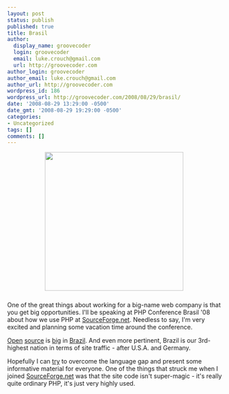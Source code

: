 ```yaml
---
layout: post
status: publish
published: true
title: Brasil
author:
  display_name: groovecoder
  login: groovecoder
  email: luke.crouch@gmail.com
  url: http://groovecoder.com
author_login: groovecoder
author_email: luke.crouch@gmail.com
author_url: http://groovecoder.com
wordpress_id: 186
wordpress_url: http://groovecoder.com/2008/08/29/brasil/
date: '2008-08-29 13:29:00 -0500'
date_gmt: '2008-08-29 19:29:00 -0500'
categories:
- Uncategorized
tags: []
comments: []
---
```

<div style="text-align: center;"><a onblur="try {parent.deselectBloggerImageGracefully();} catch(e) {}" href="http://www.phpconf.com.br/"><img style="margin: 0pt 10px 10px 0pt; cursor: pointer; width: 320px;" src="http://www.phpconf.com.br/includes/templates/padrao/imagens/promo/phpconf_speaker_btn_en.gif" alt="" border="0" /></a></div>
<p>One of the great things about working for a big-name web company is that you get big opportunities. I'll be speaking at PHP Conference Brasil '08 about how we use PHP at <a href="http://sourceforge.net/">SourceForge.net</a>. Needless to say, I'm very excited and planning some vacation time around the conference.</p>
<p><a href="http://news.bbc.co.uk/2/hi/business/4602325.stm">Open</a> <a href="http://www.wired.com/techbiz/it/news/2003/11/61257">source</a> is <a href="http://www.npr.org/templates/story/story.php?storyId=3919175">big</a> in <a href="http://news.bbc.co.uk/2/hi/business/3445805.stm">Brazil</a>. And even more pertinent, Brazil is our 3rd-highest nation in terms of site traffic - after U.S.A. and Germany.</p>
<p>Hopefully I can <a href="http://www.amazon.com/Conversational-Brazilian-Portuguese-Understand-Schusters/dp/0743550447/ref=pd_bbs_sr_2?ie=UTF8&amp;s=books&amp;qid=1220038883&amp;sr=8-2">try</a> to overcome the language gap and present some informative material for everyone. One of the things that struck me when I joined <a href="http://sourceforge.net/">SourceForge.net</a> was that the site code isn't super-magic - it's really quite ordinary PHP, it's just very highly used.</p>
